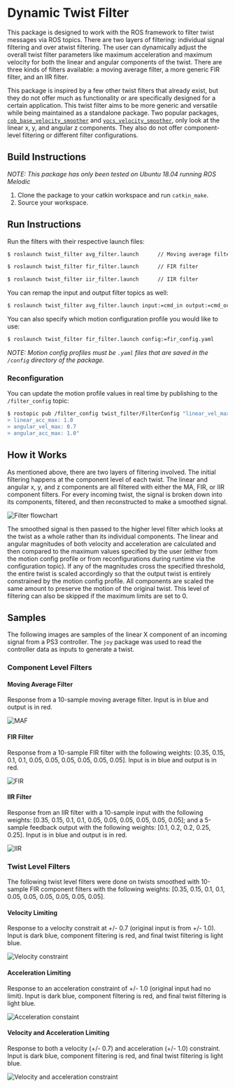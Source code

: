 # Dynamic Twist Filter

This package is designed to work with the ROS framework to filter twist messages via ROS topics. There are two layers of filtering: individual signal filtering and over atwist filtering. The user can dynamically adjust the overall twist filter parameters like maximum acceleration and maximum velocity for both the linear and angular components of the twist. There are three kinds of filters available: a moving average filter, a more generic FIR filter, and an IIR filter.

This package is inspired by a few other twist filters that already exist, but they do not offer much as functionality or are specifically designed for a certain application. This twist filter aims to be more generic and versatile while being maintained as a standalone package. Two popular packages, [`cob_base_velocity_smoother`](https://github.com/ipa320/cob_control/tree/kinetic_dev/cob_base_velocity_smoother) and [`yocs_velocity_smoother`](https://github.com/yujinrobot/yujin_ocs/tree/devel/yocs_velocity_smoother), only look at the linear x, y, and angular z components. They also do not offer component-level filtering or different filter configurations.

## Build Instructions

*NOTE: This package has only been tested on Ubuntu 18.04 running ROS Melodic*

1. Clone the package to your catkin workspace and run `catkin_make`.
2. Source your workspace.

## Run Instructions

Run the filters with their respective launch files:

``` bash
$ roslaunch twist_filter avg_filter.launch      // Moving average filter

$ roslaunch twist_filter fir_filter.launch      // FIR filter

$ roslaunch twist_filter iir_filter.launch      // IIR filter
```

You can remap the input and output filter topics as well:

``` bash
$ roslaunch twist_filter avg_filter.launch input:=cmd_in output:=cmd_out
```

You can also specify which motion configuration profile you would like to use:

``` bash
$ roslaunch twist_filter fir_filter.launch config:=fir_config.yaml
```

*NOTE: Motion config profiles must be `.yaml` files that are saved in the `/config` directory of the package.*

### Reconfiguration

You can update the motion profile values in real time by publishing to the `/filter_config` topic:

``` bash
$ rostopic pub /filter_config twist_filter/FilterConfig "linear_vel_max: 0.7
> linear_acc_max: 1.0
> angular_vel_max: 0.7
> angular_acc_max: 1.0"
```

## How it Works

As mentioned above, there are two layers of filtering involved. The initial filtering happens at the component level of each twist. The linear and angular x, y, and z components are all filtered with either the MA, FIR, or IIR component filters. For every incoming twist, the signal is broken down into its components, filtered, and then reconstructed to make a smoothed signal.

![Filter flowchart](img/filter_flowchart.png)

The smoothed signal is then passed to the higher level filter which looks at the twist as a whole rather than its individual components. The linear and angular magnitudes of both velocity and acceleration are calculated and then compared to the maximum values specified by the user (either from the motion config profile or from reconfigurations during runtime via the configuration topic). If any of the magnitudes cross the specified threshold, the entire twist is scaled accordingly so that the output twist is entirely constrained by the motion config profile. All components are scaled the same amount to preserve the motion of the original twist. This level of filtering can also be skipped if the maximum limits are set to 0.

## Samples

The following images are samples of the linear X component of an incoming signal from a PS3 controller. The `joy` package was used to read the controller data as inputs to generate a twist.

### Component Level Filters

#### Moving Average Filter

Response from a 10-sample moving average filter. Input is in blue and output is in red.

![MAF](img/maf.png)

#### FIR Filter

Response from a 10-sample FIR filter with the following weights: [0.35, 0.15, 0.1, 0.1, 0.05, 0.05, 0.05, 0.05, 0.05, 0.05]. Input is in blue and output is in red.

![FIR](img/fir.png)

#### IIR Filter

Response from an IIR filter with a 10-sample input with the following weights: [0.35, 0.15, 0.1, 0.1, 0.05, 0.05, 0.05, 0.05, 0.05, 0.05]; and a 5-sample feedback output with the following weights: [0.1, 0.2, 0.2, 0.25, 0.25]. Input is in blue and output is in red.

![IIR](img/iir.png)

### Twist Level Filters

The following twist level filters were done on twists smoothed with 10-sample FIR component filters with the following weights: [0.35, 0.15, 0.1, 0.1, 0.05, 0.05, 0.05, 0.05, 0.05, 0.05].

#### Velocity Limiting

Response to a velocity constrait at +/- 0.7 (original input is from +/- 1.0). Input is dark blue, component filtering is red, and final twist filtering is light blue.

![Velocity constraint](img/vel_limit.png)

#### Acceleration Limiting

Response to an acceleration constraint of +/- 1.0 (original input had no limit). Input is dark blue, component filtering is red, and final twist filtering is light blue.

![Acceleration constaint](img/acc_limit.png)

#### Velocity and Acceleration Limiting

Response to both a velocity (+/- 0.7) and acceleration (+/- 1.0) constraint. Input is dark blue, component filtering is red, and final twist filtering is light blue.

![Velocity and acceleration constraint](img/vel_acc_limit.png)